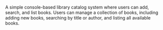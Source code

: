 A simple console-based library catalog system where users can add, search, and list books.
Users can manage a collection of books, including adding new books, searching by title or author, and listing all available books.
